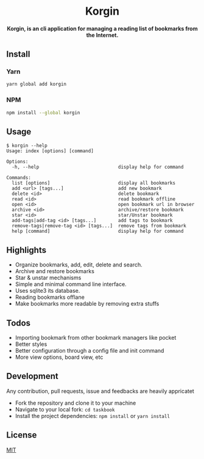 <h1 align="center">
  Korgin
</h1>

<h4 align="center">
  Korgin, is an cli application for managing a reading list of bookmarks from the Internet.
</h4>

## Install

### Yarn

```bash
yarn global add korgin
```

### NPM

```bash
npm install --global korgin
```

## Usage

```
$ korgin --help
Usage: index [options] [command]

Options:
  -h, --help                             display help for command

Commands:
  list [options]                         display all bookmarks
  add <url> [tags...]                    add new bookmark
  delete <id>                            delete bookmark
  read <id>                              read bookmark offline
  open <id>                              open bookmark url in browser
  archive <id>                           archive/restore bookmark
  star <id>                              star/Unstar bookmark
  add-tags|add-tag <id> [tags...]        add tags to bookmark
  remove-tags|remove-tag <id> [tags...]  remove tags from bookmark
  help [command]                         display help for command
```

## Highlights
- Organize bookmarks, add, edit, delete and search.
- Archive and restore bookmarks
- Star & unstar mechanisms
- Simple and minimal command line interface.
- Uses sqlite3 its database.
- Reading bookmarks offlane
- Make bookmarks more readable by removing extra stuffs

## Todos
- Importing bookmark from other bookmark managers like pocket
- Better styles
- Better configuration through a config file and init command
- More view options, board view, etc

## Development

Any contribution, pull requests, issue and feedbacks are heavily appricatet

- Fork the repository and clone it to your machine
- Navigate to your local fork: `cd taskbook`
- Install the project dependencies: `npm install` or `yarn install`

## License

[MIT](https://github.com/majidsajadi/korgin/blob/master/license)